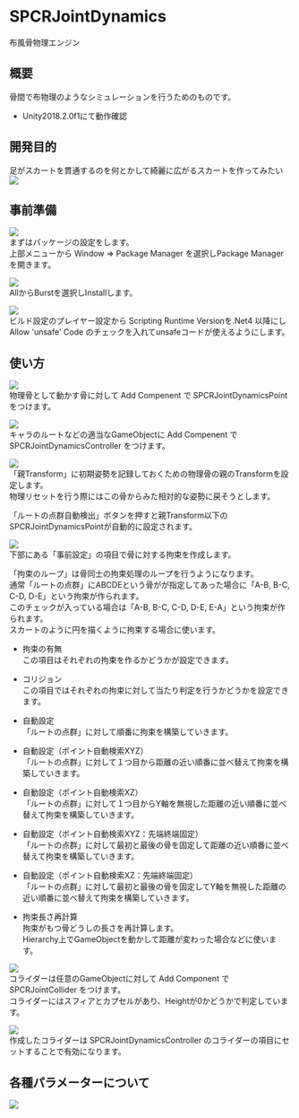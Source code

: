 ﻿# SPCRJointDynamics
布風骨物理エンジン  

## 概要
骨間で布物理のようなシミュレーションを行うためのものです。 

* Unity2018.2.0f1にて動作確認  

## 開発目的
足がスカートを貫通するのを何とかして綺麗に広がるスカートを作ってみたい  
![](./image/sample.gif)  

## 事前準備
![](./image/01.png)  
まずはパッケージの設定をします。  
上部メニューから Window ⇒ Package Manager を選択しPackage Managerを開きます。  
  
![](./image/02.png)  
AllからBurstを選択しInstallします。  
  
![](./image/03.png)  
ビルド設定のプレイヤー設定から Scripting Runtime Versionを.Net4 以降にし  
Allow 'unsafe' Code のチェックを入れてunsafeコードが使えるようにします。  
  
## 使い方
![](./image/04.png)  
物理骨として動かす骨に対して Add Compenent で SPCRJointDynamicsPoint をつけます。  
  
![](./image/05.png)  
キャラのルートなどの適当なGameObjectに Add Compenent で SPCRJointDynamicsController をつけます。  
  
![](./image/06.png)  
「親Transform」に初期姿勢を記録しておくための物理骨の親のTransformを設定します。  
物理リセットを行う際にはこの骨からみた相対的な姿勢に戻そうとします。  
  
「ルートの点群自動検出」ボタンを押すと親Transform以下のSPCRJointDynamicsPointが自動的に設定されます。  
  
![](./image/07.png)  
下部にある「事前設定」の項目で骨に対する拘束を作成します。  
  
「拘束のループ」は骨同士の拘束処理のループを行うようになります。  
通常「ルートの点群」にABCDEという骨がが指定してあった場合に「A-B, B-C, C-D, D-E」という拘束が作られます。    
このチェックが入っている場合は「A-B, B-C, C-D, D-E, E-A」という拘束が作られます。  
スカートのように円を描くように拘束する場合に使います。  
  
* 拘束の有無  
この項目はそれぞれの拘束を作るかどうかが設定できます。  
* コリジョン  
この項目ではそれぞれの拘束に対して当たり判定を行うかどうかを設定できます。  
  
* 自動設定  
「ルートの点群」に対して順番に拘束を構築していきます。  
  
* 自動設定（ポイント自動検索XYZ）  
「ルートの点群」に対して１つ目から距離の近い順番に並べ替えて拘束を構築していきます。  
  
* 自動設定（ポイント自動検索XZ）  
「ルートの点群」に対して１つ目からY軸を無視した距離の近い順番に並べ替えて拘束を構築していきます。  
  
* 自動設定（ポイント自動検索XYZ：先端終端固定）  
「ルートの点群」に対して最初と最後の骨を固定して距離の近い順番に並べ替えて拘束を構築していきます。  
  
* 自動設定（ポイント自動検索XZ：先端終端固定）  
「ルートの点群」に対して最初と最後の骨を固定してY軸を無視した距離の近い順番に並べ替えて拘束を構築していきます。  
  
* 拘束長さ再計算  
拘束がもつ骨どうしの長さを再計算します。  
Hierarchy上でGameObjectを動かして距離が変わった場合などに使います。  
  
![](./image/08.png)  
コライダーは任意のGameObjectに対して Add Component で SPCRJointCollider をつけます。  
コライダーにはスフィアとカプセルがあり、Heightが0かどうかで判定しています。  
  
![](./image/09.png)  
作成したコライダーは SPCRJointDynamicsController のコライダーの項目にセットすることで有効になります。  
  
## 各種パラメーターについて
![](./image/10.png)  
  
